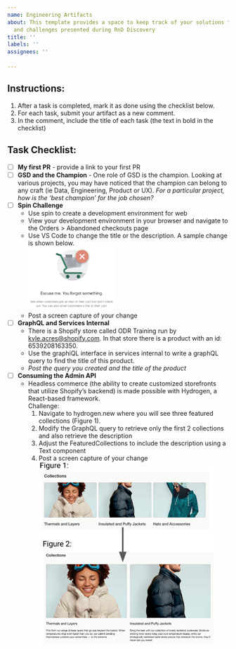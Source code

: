 ```yaml
---
name: Engineering Artifacts
about: This template provides a space to keep track of your solutions to the tasks
  and challenges presented during RnD Discovery
title: ''
labels: ''
assignees: ''

---
```


## Instructions:
1. After a task is completed, mark it as done using the checklist below.
2. For each task, submit your artifact as a new comment.
3. In the comment, include the title of each task (the text in bold in the checklist)

## Task Checklist:
- [ ] **My first PR** - provide a link to your first PR
- [ ] **GSD and the Champion** - One role of GSD is the champion. Looking at various projects, you may have noticed that the champion can belong to any craft (ie Data, Engineering, Product or UX). *For a particular project, how is the ‘best champion’ for the job chosen?* 
- [ ] **Spin Challenge**
  * Use spin to create a development environment for web
  * View your development environment in your browser and navigate to the Orders > Abandoned checkouts page
  * Use VS Code to change the title or the description. A sample change is shown below.
    <br><img src="/images/abandoned-cart.png?raw=true" alt="abandoned cart" width="200"/>
    <!---![abandoned_cart](/images/abandoned-cart.png?raw=true)--->
  * Post a screen capture of your change
- [ ] **GraphQL and Services Internal**
  * There is a Shopify store called ODR Training run by kyle.acres@shopify.com. In that store there is a product with an id: 6539208163350.
  * Use the graphiQL interface in services internal to write a graphQL query to find the title of this product.
  * *Post the query you created and the title of the product*
- [ ] **Consuming the Admin API**
  * Headless commerce (the ability to create customized storefronts that utilize Shopify’s backend) is made possible with Hydrogen, a React-based framework.  
  Challenge:
    1. Navigate to hydrogen.new where you will see three featured collections (Figure 1).
    2. Modify the GraphQL query to retrieve only the first 2 collections and also retrieve the description
    3. Adjust the FeaturedCollections to include the description using a Text component
    4. Post a screen capture of your change
    <br><img src="/images/hydrogen-graphQL-react.png?raw=true" alt="Hydrogen example" width="400"/>
